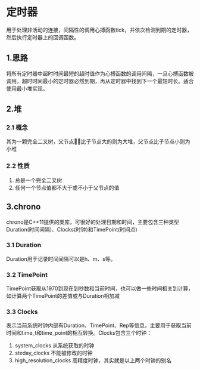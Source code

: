 # 定时器

用于处理非活动的连接，间隔性的调用心搏函数tick，并依次检测到期的定时器，然后执行定时器上的回调函数。
## 1.思路
将所有定时器中超时时间最短的超时值作为心搏函数的调用间隔，一旦心搏函数被调用，超时时间最小的定时器必然到期，再从定时器中找到下一个最短时长。适合使用最小堆实现。
## 2.堆
### 2.1 概念
其为一颗完全二叉树，父节点比子节点大的则为大堆，父节点比子节点小则为小堆
### 2.2 性质
1. 总是一个完全二叉树
2. 任何一个节点值都不大于或不小于父节点的值

## 3.chrono
chrono是C++11提供的类库，可很好的处理日期和时间，主要包含三种类型Duration(时间间隔)、Clocks(时钟)和TimePoint(时间点)
### 3.1 Duration
Duration用于记录时间间隔可以是h、m、s等。
### 3.2 TimePoint
TimePoint获取从1970到现在到秒数和当前时间，也可以做一些时间相关到计算，如计算两个TimePoint的差值或与Duration相加减
### 3.3 Clocks
表示当前系统时钟内部有Duration、TimePoint、Rep等信息，主要用于获取当前时间和time_t和time_point的相互转换。Clocks包含三个时钟：
1. system_clocks 从系统获取的时钟
2. steday_clocks 不能被修改的时钟
3. high_resolution_clocks 高精度时钟，其实就是以上两个时钟的别名
  